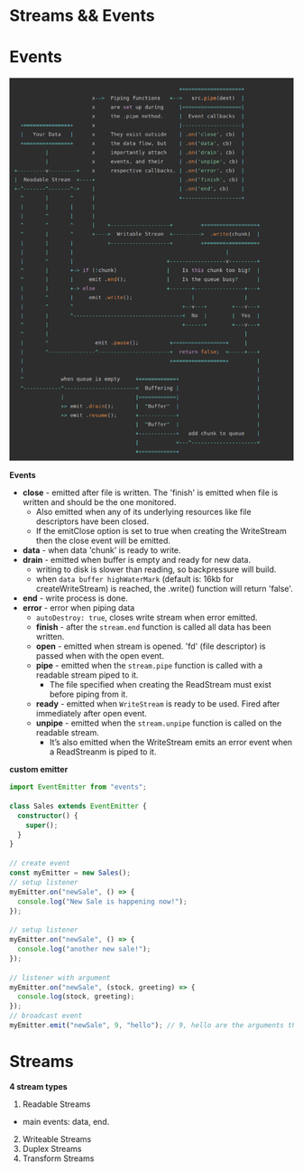 # Streams && Events

# Events

<img src="./images/stream.png">

**Events**

- **close** - emitted after file is written. The 'finish' is emitted when file is written and should be the one monitored.
  - Also emitted when any of its underlying resources like file descriptors have been closed.
  - If the emitClose option is set to true when creating the WriteStream then the close event will be emitted.
- **data** - when data 'chunk' is ready to write.
- **drain** - emitted when buffer is empty and ready for new data.
  - writing to disk is slower than reading, so backpressure will build.
  - when `data buffer highWaterMark` (default is: 16kb for createWriteStream) is reached, the .write() function will return 'false'.
- **end** - write process is done.
- **error** - error when piping data
  - `autoDestroy: true`, closes write stream when error emitted.
  - **finish** - after the `stream.end` function is called all data has been written.
  - **open** - emitted when stream is opened. 'fd' (file descriptor) is passed when with the open event.
  - **pipe** - emitted when the `stream.pipe` function is called with a readable stream piped to it.
    - The file specified when creating the ReadStream must exist before piping from it.
  - **ready** - emitted when `WriteStream` is ready to be used. Fired after immediately after open event.
  - **unpipe** - emitted when the `stream.unpipe` function is called on the readable stream.
    - It’s also emitted when the WriteStream emits an error event when a ReadStreanm is piped to it.

**custom emitter**

```ts
import EventEmitter from "events";

class Sales extends EventEmitter {
  constructor() {
    super();
  }
}

// create event
const myEmitter = new Sales();
// setup listener
myEmitter.on("newSale", () => {
  console.log("New Sale is happening now!");
});

// setup listener
myEmitter.on("newSale", () => {
  console.log("another new sale!");
});

// listener with argument
myEmitter.on("newSale", (stock, greeting) => {
  console.log(stock, greeting);
});
// broadcast event
myEmitter.emit("newSale", 9, "hello"); // 9, hello are the arguments that will be passed.
```

# Streams

**4 stream types**

1. Readable Streams

- main events: data, end.

2. Writeable Streams
3. Duplex Streams
4. Transform Streams
